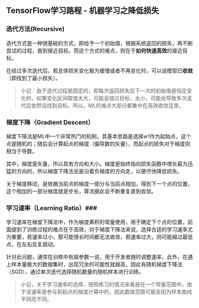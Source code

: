 ## TensorFlow学习路程 - 机器学习之降低损失 ##
### 迭代方法(Recursive) ###
迭代方式是一种很基础的方式，即给予一个初始值，根据系统返回的损失，再不断尝试的过程，直到接近目标。而这个方式的难点，则在于**如何快速高效**的接近目标。

在经过多次迭代后，若总体损失变化极为缓慢或者不再变化时，可以说模型已**收敛**（即找到了最小损失）。

> 小记：由于迭代过程是固定的，即每次返回损失后下一次的初始值是恒定变化的，如果变化区间取值太大，可能会错过目标，太小，可能会导致多次迭代后依然没找到目标。所以，ML的难点大部分都集中在高效收敛这里。

### 梯度下降（Gradient Descent） ###
梯度下降法是ML中一个非常热门的机制，其基本思路是选择w1作为起始点，这个点是随机的；随后会计算起点的梯度（偏导数的矢量），而起点的损失对于梯度则相当于导数。

其中，梯度是矢量，所以具有方向和大小。梯度是始终指向损失函数中增长最为迅猛的方向的，所以梯度下降法总是沿着负梯度的方向走，以便尽快降低损失。

关于梯度移动，是依据当前点的梯度一部分与当前点相加，得到下一个点的位置，这个相加的一部分梯度就是步长，算法据此会不断重复直到收敛。

### 学习速率（Learning Ratio）###
学习速率在梯度下降法中，作为梯度乘积的常量使用，用于确定下个点的位置，前面提到了训练过程的难点在于高效，对于梯度下降法来说，选择合适的学习速率尤为重要，若速率过小，那可能很长时间都无法收敛，若速率过大，则可能越过最低点，在左右反复跳动。

针对此问题，通常在训练中有超参数一说，用于开发者随时调整速率，此外，在遇上样本量极大的数据集时，出现冗余的可能性就越高，因此有随机梯度下降法（SGD），通过单次迭代选择随机数量的随机样本进行训练。

> 小记，关于学习速率的选择，按照练习的情况来看是在一个常量范围中，由于该速率是参与到起点的梯度计算中的，因此数值范围可能会因为样本曲线不同而不同。





